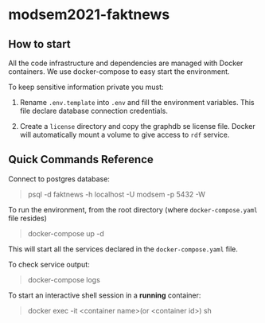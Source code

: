 # modsem2021-faktnews

## How to start
All the code infrastructure and dependencies are managed with Docker containers. We use docker-compose to easy start the environment.

To keep sensitive information private you must:
1. Rename `.env.template` into `.env` and fill the environment variables. This file declare database connection credentials.

2. Create a `license` directory and copy the graphdb se license file. Docker will automatically mount a volume to give access to `rdf` service.

## Quick Commands Reference

Connect to postgres database:

> psql -d faktnews -h localhost -U modsem -p 5432 -W 

To run the environment, from the root directory (where `docker-compose.yaml` file resides)

> docker-compose up -d

This will start all the services declared in the `docker-compose.yaml` file.

To check service output:
> docker-compose logs

To start an interactive shell session in a **running** container:
> docker exec -it \<container name\>(or \<container id\>) sh